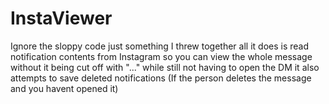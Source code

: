 # InstaViewer

Ignore the sloppy code just something I threw together all it does is read notification contents from Instagram so you can view the whole message without it being cut off with "..." while still not having to open the DM it also attempts to save deleted notifications (If the person deletes the message and you havent opened it)
